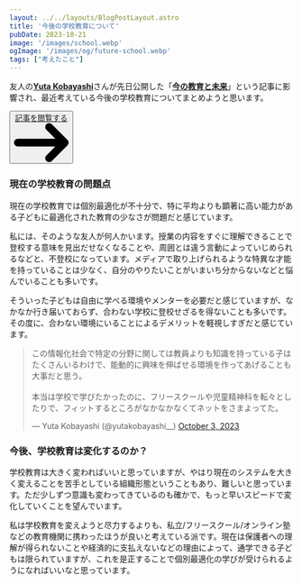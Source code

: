 ```yaml
---
layout: ../../layouts/BlogPostLayout.astro
title: '今後の学校教育について'
pubDate: 2023-10-21
image: '/images/school.webp'
ogImage: '/images/og/future-school.webp'
tags: ["考えたこと"]
---
```


友人の[**Yuta Kobayashi**](https://yutakobayashi.dev/)さんが先日公開した「[**今の教育と未来**](https://yutakobayashi.dev/blog/learning-over-education)」という記事に影響され、最近考えている今後の学校教育についてまとめようと思います。

<div class="flex justify-center mt-4">
    <button type="button" class="text-gray-900 bg-white border border-gray-200 hover:bg-gray-100 hover:text-gray-900 focus:z-10 focus:ring-4 focus:ring-gray-200 dark:focus:ring-gray-700 dark:bg-gray-800 dark:text-gray-200 dark:border-gray-600 dark:hover:text-white dark:hover:bg-gray-700 font-bold rounded-lg text-sm px-5 py-2.5 text-center inline-flex items-center dark:bg-blue-600 dark:hover:bg-blue-700 dark:focus:ring-blue-800">
        <a href="https://yutakobayashi.dev/blog/learning-over-education">記事を閲覧する</a>
        <svg class="w-3.5 h-3.5 ml-2" aria-hidden="true" xmlns="http://www.w3.org/2000/svg" fill="none" viewBox="0 0 14 10">
            <path stroke="currentColor" stroke-linecap="round" stroke-linejoin="round" stroke-width="2" d="M1 5h12m0 0L9 1m4 4L9 9"/>
        </svg>
    </button>
</div>    

### 現在の学校教育の問題点

現在の学校教育では個別最適化が不十分で、特に平均よりも顕著に高い能力がある子どもに最適化された教育の少なさが問題だと感じています。

私には、そのような友人が何人かいます。授業の内容をすぐに理解できることで登校する意味を見出だせなくなることや、周囲とは違う言動によっていじめられるなどと、不登校になっています。メディアで取り上げられるような特異な才能を持っていることは少なく、自分のやりたいことがいまいち分からないなどと悩んでいることも多いです。

そういった子どもは自由に学べる環境やメンターを必要だと感じていますが、なかなか行き届いておらず、合わない学校に登校せざるを得ないことも多いです。その度に、合わない環境にいることによるデメリットを軽視しすぎだと感じています。

<blockquote class="twitter-tweet"><p lang="ja" dir="ltr">この情報化社会で特定の分野に関しては教員よりも知識を持っている子はたくさんいるわけで、能動的に興味を伸ばせる環境を作ってあげることも大事だと思う。<br><br>本当は学校で学びたかったのに、フリースクールや児童精神科を転々としたりで、フィットするところがなかなかなくてネットをさまよってた。</p>&mdash; Yuta Kobayashi (@yutakobayashi__) <a href="https://twitter.com/yutakobayashi__/status/1709317064115327084?ref_src=twsrc%5Etfw">October 3, 2023</a></blockquote> <script async src="https://platform.twitter.com/widgets.js" charset="utf-8"></script>

### 今後、学校教育は変化するのか？

学校教育は大きく変わればいいと思っていますが、やはり現在のシステムを大きく変えることを苦手としている組織形態ということもあり、難しいと思っています。ただ少しずつ意識も変わってきているのも確かで、もっと早いスピードで変化していくことを望んでいます。

私は学校教育を変えようと尽力するよりも、私立/フリースクール/オンライン塾などの教育機関に携わったほうが良いと考えている派です。現在は保護者への理解が得られないことや経済的に支払えないなどの理由によって、通学できる子どもは限られていますが、これを是正することで個別最適化の学びが受けられるようになればいいなと思っています。
